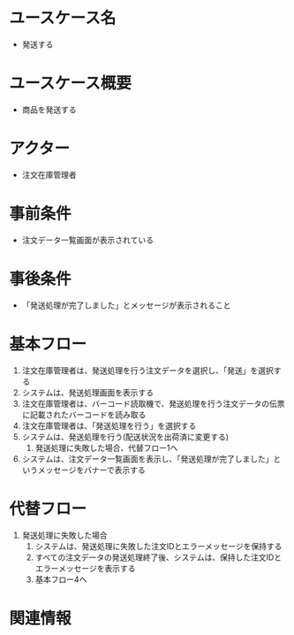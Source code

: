 # ユースケース名
- 発送する

# ユースケース概要
- 商品を発送する

# アクター
- 注文在庫管理者

# 事前条件
- 注文データ一覧画面が表示されている

# 事後条件
- 「発送処理が完了しました」とメッセージが表示されること

# 基本フロー
1. 注文在庫管理者は、発送処理を行う注文データを選択し、「発送」を選択する
2. システムは、発送処理画面を表示する
3. 注文在庫管理者は、バーコード読取機で、発送処理を行う注文データの伝票に記載されたバーコードを読み取る
4. 注文在庫管理者は、「発送処理を行う」を選択する
5. システムは、発送処理を行う(配送状況を出荷済に変更する)
    1. 発送処理に失敗した場合、代替フロー1へ
6. システムは、注文データ一覧画面を表示し、「発送処理が完了しました」というメッセージをバナーで表示する

# 代替フロー
1. 発送処理に失敗した場合
    1. システムは、発送処理に失敗した注文IDとエラーメッセージを保持する
    2. すべての注文データの発送処理終了後、システムは、保持した注文IDとエラーメッセージを表示する
    3. 基本フロー4へ

# 関連情報